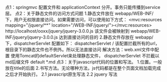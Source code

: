 点1：springmvc 配置文件和 applicationContext 分开。事务只能传播到service层。
点2：关于静态文件的访问方式问题
     1.静态文件放在 webapp/WEB-INF/ 下，用户无权限直接访问。如果需要访问，可以使用如下方式：
       <mvc:resources mapping="/jquery/**" location="/WEB-INF/jquery/"></mvc:resources>
       http://localhost/ooxx/jquery/jquery-3.0.0.js  该文件会被映射到 webapp/WEB-INF/jquery/jquery-3.0.0.js
       达到直接访问的目的
     2.静态文件存放在 webapp/ 下，dispatcherServlet 配置如下：
         <servlet-mapping>
             <servlet-name>dispatcherServlet</servlet-name>
             <url-pattern>/</url-pattern>
         </servlet-mapping>
       该配置拦截所有的url，根目录下的静态文件也不例外。所以无法直接访问
       解决方法：web.xml文件中配置 使用Tomcat的defaultServlet来处理静态文件， dispatcherServlet 不拦截以md后缀文件
        <servlet-mapping>
            <servlet-name>default</servlet-name>
            <url-pattern>*.md</url-pattern>
        </servlet-mapping>
点3：关于javascript代码的位置和写法。
     1.位置。一般放在title的后面
     2.书写方法。无论哪种方法，js代码都是在整个页面文档加载完成之后才开始执行。
        2.1 javascript原生写法
            <script type="text/javascript">
                window.onload = function(){
                    var xx = document.getElementById("one")
                    alert(xx.firstChild.nodeValue)
                }
            </script>
        2.2 jquery 写法
            <script type="text/javascript">
                $(function(){
                    alert($("#one").text());
                });
            </script>
点4：添加 mvc:resources 配置静态资源访问 引发的问题：springmvc.xml文件中配置的controller 失效。
     解决方法：添加配置项 <mvc:annotation-driven />
点5：shiro的文件全部放在shiro文件夹下，以后如果不需要的话可以直接删除shiro文件目录。
点6：<%@ page language="java"  pageEncoding="UTF-8" contentType="text/html;charset=UTF-8" %>
      第一个编码 pageEncoding="UTF-8" 是针对 jsp 页面的编码。就是在我们的操作系统中jsp源文件的编码。容器会检测这个值对源文件进行编译。
      第二个编码contentType="text/html;charset=UTF-8" 是指jsp 输出结果的编码，同时浏览器会将编码设成相应的编码，当浏览器发送请求时，会使用此编码对发送的内容编码。
点7：插件启动web项目
     <plugin>
              <groupId>org.mortbay.jetty</groupId>
              <artifactId>jetty-maven-plugin</artifactId>
              <version>8.1.8.v20121106</version>
              <configuration>
                  <webAppConfig>
                      <contextPath>/${project.build.finalName}</contextPath>
                  </webAppConfig>
              </configuration>
          </plugin>
          mvn jetty:run
点8：hibernate 多对多 的 双向关联 & 单向关联 配置
     Permission.java
     @ManyToMany(cascade = CascadeType.ALL)
     @JoinTable(name = "gt_role_permission",
             joinColumns = @JoinColumn(name = "permission_Id"),
             inverseJoinColumns = @JoinColumn(name = "role_id")
     )
     private Set<Role> roles;
     下面： 配置了有两种，注释掉的是 单项关联，未注释的是双向关联.
     Role.java
     @ManyToMany(cascade = CascadeType.ALL)
     @JoinTable(name = "gt_role_permission",
             joinColumns = @JoinColumn(name = "role_id"),
             inverseJoinColumns = @JoinColumn(name = "permission_Id")
     )
     //@ManyToMany(mappedBy = "roles",cascade = CascadeType.ALL)
     private Set<Permission> permissions;
